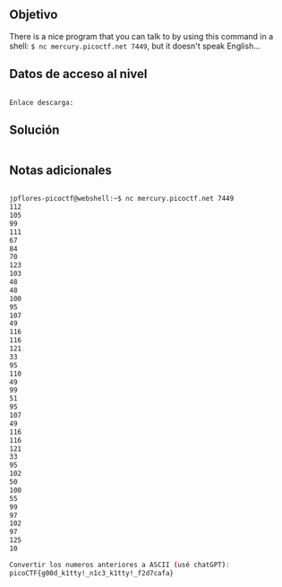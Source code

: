 ## Objetivo
There is a nice program that you can talk to by using this command in a shell: `$ nc mercury.picoctf.net 7449`, but it doesn't speak English...

## Datos de acceso al nivel
```

Enlace descarga: 
```
## Solución

```bash


```
## Notas adicionales
```bash

jpflores-picoctf@webshell:~$ nc mercury.picoctf.net 7449
112 
105 
99 
111 
67 
84 
70 
123 
103 
48 
48 
100 
95 
107 
49 
116 
116 
121 
33 
95 
110 
49 
99 
51 
95 
107 
49 
116 
116 
121 
33 
95 
102 
50 
100 
55 
99 
97 
102 
97 
125 
10 

Convertir los numeros anteriores a ASCII (usé chatGPT):
picoCTF{g00d_k1tty!_n1c3_k1tty!_f2d7cafa}
```